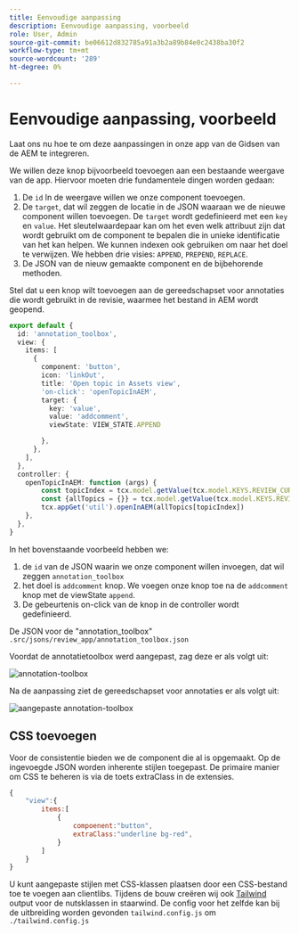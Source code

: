 ```yaml
---
title: Eenvoudige aanpassing
description: Eenvoudige aanpassing, voorbeeld
role: User, Admin
source-git-commit: be06612d832785a91a3b2a89b84e0c2438ba30f2
workflow-type: tm+mt
source-wordcount: '289'
ht-degree: 0%

---
```



# Eenvoudige aanpassing, voorbeeld

Laat ons nu hoe te om deze aanpassingen in onze app van de Gidsen van de AEM te integreren.

We willen deze knop bijvoorbeeld toevoegen aan een bestaande weergave van de app.
Hiervoor moeten drie fundamentele dingen worden gedaan:

1. De `id` In de weergave willen we onze component toevoegen.
2. De `target`, dat wil zeggen de locatie in de JSON waaraan we de nieuwe component willen toevoegen. De `target` wordt gedefinieerd met een `key` en `value`. Het sleutelwaardepaar kan om het even welk attribuut zijn dat wordt gebruikt om de component te bepalen die in unieke identificatie van het kan helpen.
We kunnen indexen ook gebruiken om naar het doel te verwijzen.
We hebben drie visies:  `APPEND`, `PREPEND`, `REPLACE`.
3. De JSON van de nieuw gemaakte component en de bijbehorende methoden.

Stel dat u een knop wilt toevoegen aan de gereedschapset voor annotaties die wordt gebruikt in de revisie, waarmee het bestand in AEM wordt geopend.

```typescript
export default {
  id: 'annotation_toolbox', 
  view: {
    items: [
      {
        component: 'button',
        icon: 'linkOut',
        title: 'Open topic in Assets view',
        'on-click': 'openTopicInAEM',
        target: {
          key: 'value',
          value: 'addcomment',
          viewState: VIEW_STATE.APPEND

        },
      },
    ],
  },
  controller: {
    openTopicInAEM: function (args) {
        const topicIndex = tcx.model.getValue(tcx.model.KEYS.REVIEW_CURR_TOPIC)
        const {allTopics = {}} = tcx.model.getValue(tcx.model.KEYS.REVIEW_DATA) || {}
        tcx.appGet('util').openInAEM(allTopics[topicIndex])
    },
  },
}
```

In het bovenstaande voorbeeld hebben we:

1. de `id` van de JSON waarin we onze component willen invoegen, dat wil zeggen `annotation_toolbox`
2. het doel is `addcomment` knop. We voegen onze knop toe na de `addcomment` knop met de viewState `append`.
3. De gebeurtenis on-click van de knop in de controller wordt gedefinieerd.

De JSON voor de &quot;annotation_toolbox&quot;  `.src/jsons/review_app/annotation_toolbox.json`

Voordat de annotatietoolbox werd aangepast, zag deze er als volgt uit:

![annotation-toolbox](imgs/annotation_toolbox.png "Gereedschap Annotatie")

Na de aanpassing ziet de gereedschapset voor annotaties er als volgt uit:

![aangepaste annotation-toolbox](imgs/customised_annotation_toolbox.png "Aangepaste gereedschapset voor annotaties")

## CSS toevoegen

Voor de consistentie bieden we de component die al is opgemaakt. Op de ingevoegde JSON worden inherente stijlen toegepast. De primaire manier om CSS te beheren is via de toets extraClass in de extensies.

```js
{    
    "view":{
        items:[
            {
                compoenent:"button",
                extraClass:"underline bg-red",
            }
        ]
    }
}
```

U kunt aangepaste stijlen met CSS-klassen plaatsen door een CSS-bestand toe te voegen aan clientlibs. Tijdens de bouw creëren wij ook [Tailwind](https://tailwindcss.com/docs/utility-first) output voor de nutsklassen in staarwind. De config voor het zelfde kan bij de uitbreiding worden gevonden `tailwind.config.js` om `./tailwind.config.js`

